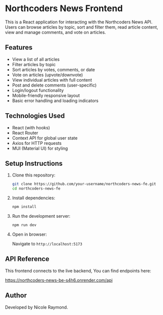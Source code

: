 # Northcoders News Frontend

This is a React application for interacting with the Northcoders News API. Users can browse articles by topic, sort and filter them, read article content, view and manage comments, and vote on articles. 

## Features

- View a list of all articles
- Filter articles by topic
- Sort articles by votes, comments, or date
- Vote on articles (upvote/downvote)
- View individual articles with full content
- Post and delete comments (user-specific)
- Login/logout functionality
- Mobile-friendly responsive layout
- Basic error handling and loading indicators

## Technologies Used

- React (with hooks)
- React Router
- Context API for global user state
- Axios for HTTP requests
- MUI (Material UI) for styling

## Setup Instructions

1. Clone this repository:

   ```bash
   git clone https://github.com/your-username/northcoders-news-fe.git
   cd northcoders-news-fe
   ```

2. Install dependencies:

   ```bash
   npm install
   ```

3. Run the development server:

   ```bash
   npm run dev
   ```

4. Open in browser:

   Navigate to `http://localhost:5173`

## API Reference

This frontend connects to the live backend, You can find endpoints here:

https://northcoders-news-be-s4h6.onrender.com/api

## Author

Developed by Nicole Raymond.
